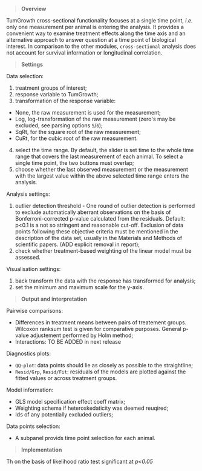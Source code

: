 
> **Overview**

<tumcode>TumGrowth</tumcode> cross-sectional functionality focuses at a single 
time point, *i.e.* only one measurement per animal is entering the analysis. It 
provides a convenient way to examine treatment effects along the time axis and 
an alternative approach to answer question at a time point of biological 
interest. In comparison to the other modules, `cross-sectional` analysis does 
not account for survival information or longitudinal correlation.

> **Settings**

Data selection:

1. treatment groups of interest;
2. response variable to <tumcode>TumGrowth</tumcode>;
3. transformation of the response variable: 
 * None, the raw measurement is used for the measurement;
 * Log, log-transformation of the raw measurement (zero's may be excluded, see 
parsing options `5`/`6`);
 * SqRt, for the square root of the raw measurement;
 * CuRt, for the cubic root of the raw measurement.
4. select the time range. By default, the slider is set time to the whole time range 
that covers the last measurement of each animal. To select a single time point, 
the two buttons must overlap;
5. choose whether the last observed measurement or the measurement with the largest value within 
the above selected time range enters the analysis.

Analysis settings:

1. outlier detection threshold - One round of outlier detection is performed to 
exclude automatically aberrant observations on the basis of 
Bonferroni-corrected p-value calculated from the residuals. <excode>Default: 
p<0.1</excode> is a not so stringent and reasonable cut-off. Exclusion of data points following these objective criteria must be mentioned in the description of the data set, usually in the Materials and Methods of scientific papers.
(ADD explicit removal in report);
2. check whether treatment-based weighting of the linear model must be assessed.

Visualisation settings:

1. back transform the data with the response has transformed for analysis;
2. set the minimum and maximum scale for the y-axis.

> **Output and interpretation**

Pairwise comparisons:
 * Differences in treatment means between pairs of treatement groups. Wilcoxon 
ranksum test is given for comparative purposes. General p-value adjustement 
performed by Holm method;
 * Interactions: TO BE ADDED in next release

Diagnostics plots:
 * `QQ-plot`: data points should lie as closely as possible to the straightline;
 * `Resid/Grp`, `Resid/Fit`: residuals of the models are plotted against the 
fitted values or across treatment groups.


Model information:
 * GLS model specification effect coeff matrix;
 * Weighting schema if heteroskedaticity was deemed reuqired;
 * Ids of any potentially excluded outliers;

Data points selection:
* A subpanel provids time point selection for each animal.


> **Implementation**

 Th on the 
basis of likelihood ratio test significant at *p<0.05*
